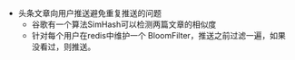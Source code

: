 

* 头条文章向用户推送避免重复推送的问题
    - 谷歌有一个算法SimHash可以检测两篇文章的相似度
    - 针对每个用户在redis中维护一个 BloomFilter，推送之前过滤一遍，如果没看过，则推送。